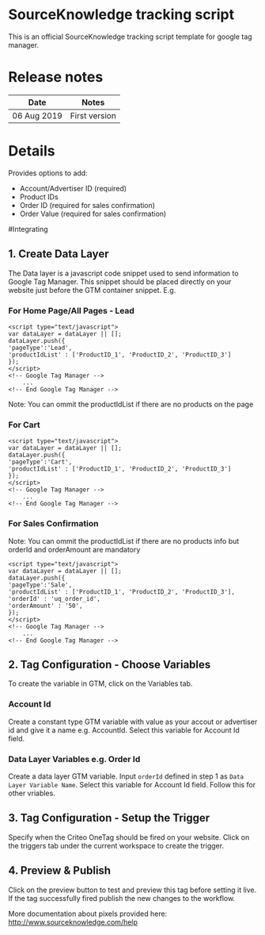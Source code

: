 # SourceKnowledge tracking script
This is an official SourceKnowledge tracking script template for google tag manager.

# Release notes
| Date | Notes |
|------|-------|
| 06 Aug 2019 | First version |

# Details
Provides options to add:
* Account/Advertiser ID (required)
* Product IDs
* Order ID (required for sales confirmation)
* Order Value (required for sales confirmation)

#Integrating
## 1. Create Data Layer
The Data layer is a javascript code snippet used to send information to Google Tag Manager. This snippet should be placed directly on your website just before the GTM container snippet. E.g. 
### For Home Page/All Pages - Lead
```
<script type="text/javascript">
var dataLayer = dataLayer || [];
dataLayer.push({
'pageType':'Lead',
'productIdList' : ['ProductID_1', 'ProductID_2', 'ProductID_3']
});
</script>
<!-- Google Tag Manager -->
  	...
<!-- End Google Tag Manager -->
```
Note: You can ommit the productIdList if there are no products on the page

### For Cart

```
<script type="text/javascript">
var dataLayer = dataLayer || [];
dataLayer.push({
'pageType':'Cart',
'productIdList' : ['ProductID_1', 'ProductID_2', 'ProductID_3']
});
</script>
<!-- Google Tag Manager -->
  	...
<!-- End Google Tag Manager -->
```
### For Sales Confirmation
Note: You can ommit the productIdList if there are no products info but orderId and orderAmount are mandatory
```
<script type="text/javascript">
var dataLayer = dataLayer || [];
dataLayer.push({
'pageType':'Sale',
'productIdList' : ['ProductID_1', 'ProductID_2', 'ProductID_3'],
'orderId' : 'uq_order_id',
'orderAmount' : '50',
});
</script>
<!-- Google Tag Manager -->
  	...
<!-- End Google Tag Manager -->
```

## 2. Tag Configuration - Choose Variables
To create the variable in GTM, click on the Variables tab. 
### Account Id
Create a constant type GTM variable with value as your accout or advertiser id and give it a name e.g. AccountId. Select this variable for Account Id field. 
### Data Layer Variables e.g. Order Id
Create a data layer GTM variable. Input `orderId` defined in step 1 as `Data Layer Variable Name`. Select this variable for Account Id field. Follow this for other vriables. 

## 3. Tag Configuration - Setup the Trigger
Specify when the Criteo OneTag should be fired on your website. Click on the triggers tab under the current workspace to create the trigger.


## 4. Preview & Publish
Click on the preview button to test and preview this tag before setting it live. If the tag successfully fired publish the new changes to the workflow.

More documentation about pixels provided here: http://www.sourceknowledge.com/help
